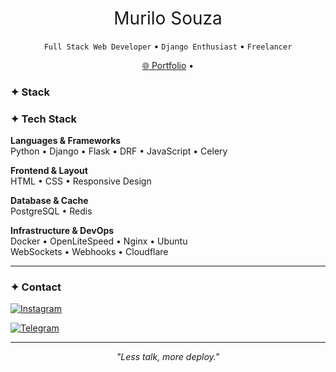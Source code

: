 <h1 align="center" style="font-weight: normal;">Murilo Souza</h1>
<p align="center"><code>Full Stack Web Developer</code> • <code>Django Enthusiast</code> • <code>Freelancer</code></p>

<p align="center">
  <a href="https://murilosav.github.io/portfolio" target="_blank">🌐 Portfolio</a> • 
</p>


### ✦ Stack

<div align="left">

### ✦ Tech Stack

**Languages & Frameworks**  
Python • Django • Flask • DRF • JavaScript • Celery  

**Frontend & Layout**  
HTML • CSS • Responsive Design

**Database & Cache**  
PostgreSQL • Redis  

**Infrastructure & DevOps**  
Docker • OpenLiteSpeed • Nginx • Ubuntu <br>
WebSockets • Webhooks • Cloudflare

</div>

---

### ✦ Contact

[![Instagram](https://img.shields.io/badge/-murilos4v-05122A?style=flat&logo=instagram)](https://www.instagram.com/murilos4v/)
<!-- [![Twitter](https://img.shields.io/badge/-murilos4v-05122A?style=flat&logo=x)](https://x.com/murilos4v) -->
[![Telegram](https://img.shields.io/badge/-murilos4v-05122A?style=flat&logo=telegram)](https://t.me/murilos4v)
<!-- [![WhatsApp](https://img.shields.io/badge/-Murilo%20Souza-05122A?style=flat&logo=whatsapp)](https://api.whatsapp.com/send/?phone=5542998685557) -->

---

<p align="center"><em>"Less talk, more deploy."</em></p>


